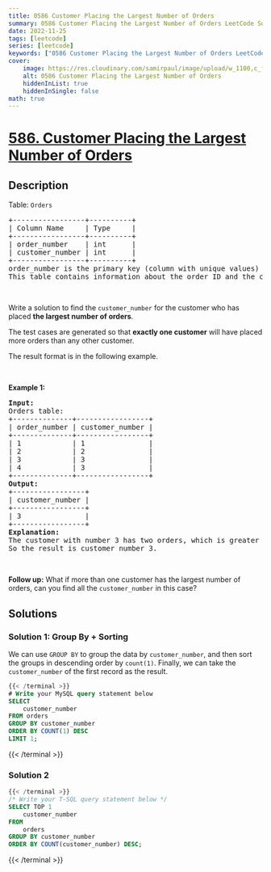 ```yaml
---
title: 0586 Customer Placing the Largest Number of Orders
summary: 0586 Customer Placing the Largest Number of Orders LeetCode Solution Explained
date: 2022-11-25
tags: [leetcode]
series: [leetcode]
keywords: ["0586 Customer Placing the Largest Number of Orders LeetCode Solution Explained in all languages", "0586 Customer Placing the Largest Number of Orders", "LeetCode", "leetcode solution in Python3 C++ Java Go PHP Ruby Swift TypeScript Rust C# JavaScript C", "GeeksforGeeks", "InterviewBit", "Coding Ninjas", "HackerRank", "HackerEarth", "CodeChef", "TopCoder", "AlgoExpert", "freeCodeCamp", "Codeforces", "GitHub", "AtCoder", "Samir Paul"]
cover:
    image: https://res.cloudinary.com/samirpaul/image/upload/w_1100,c_fit,co_rgb:FFFFFF,l_text:Arial_75_bold:0586 Customer Placing the Largest Number of Orders - Solution Explained/problem-solving.webp
    alt: 0586 Customer Placing the Largest Number of Orders
    hiddenInList: true
    hiddenInSingle: false
math: true
---
```



# [586. Customer Placing the Largest Number of Orders](https://leetcode.com/problems/customer-placing-the-largest-number-of-orders)


## Description

<p>Table: <code>Orders</code></p>

<pre>
+-----------------+----------+
| Column Name     | Type     |
+-----------------+----------+
| order_number    | int      |
| customer_number | int      |
+-----------------+----------+
order_number is the primary key (column with unique values) for this table.
This table contains information about the order ID and the customer ID.
</pre>

<p>&nbsp;</p>

<p>Write a solution to find the <code>customer_number</code> for the customer who has placed <strong>the largest number of orders</strong>.</p>

<p>The test cases are generated so that <strong>exactly one customer</strong> will have placed more orders than any other customer.</p>

<p>The result format is in the following example.</p>

<p>&nbsp;</p>
<p><strong class="example">Example 1:</strong></p>

<pre>
<strong>Input:</strong> 
Orders table:
+--------------+-----------------+
| order_number | customer_number |
+--------------+-----------------+
| 1            | 1               |
| 2            | 2               |
| 3            | 3               |
| 4            | 3               |
+--------------+-----------------+
<strong>Output:</strong> 
+-----------------+
| customer_number |
+-----------------+
| 3               |
+-----------------+
<strong>Explanation:</strong> 
The customer with number 3 has two orders, which is greater than either customer 1 or 2 because each of them only has one order. 
So the result is customer_number 3.
</pre>

<p>&nbsp;</p>
<p><strong>Follow up:</strong> What if more than one customer has the largest number of orders, can you find all the <code>customer_number</code> in this case?</p>

## Solutions

### Solution 1: Group By + Sorting

We can use `GROUP BY` to group the data by `customer_number`, and then sort the groups in descending order by `count(1)`. Finally, we can take the `customer_number` of the first record as the result.

<!-- tabs:start -->

```sql
{{< /terminal >}}
# Write your MySQL query statement below
SELECT
    customer_number
FROM orders
GROUP BY customer_number
ORDER BY COUNT(1) DESC
LIMIT 1;
```
{{< /terminal >}}

<!-- tabs:end -->

### Solution 2

<!-- tabs:start -->

```sql
{{< /terminal >}}
/* Write your T-SQL query statement below */
SELECT TOP 1
    customer_number
FROM
    orders
GROUP BY customer_number
ORDER BY COUNT(customer_number) DESC;
```
{{< /terminal >}}

<!-- tabs:end -->

<!-- end -->

